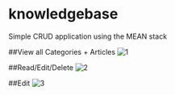 # knowledgebase
Simple CRUD application using the MEAN stack

##View all Categories + Articles
![1](https://cloud.githubusercontent.com/assets/24875416/22465596/2c6fe200-e7c5-11e6-958d-2bc96882395b.png)

##Read/Edit/Delete
![2](https://cloud.githubusercontent.com/assets/24875416/22465598/2ea8b272-e7c5-11e6-869f-83dc79b2be66.png)

##Edit 
![3](https://cloud.githubusercontent.com/assets/24875416/22465600/303d604c-e7c5-11e6-80ff-3e0e4485234f.png)
